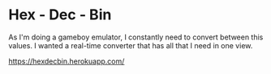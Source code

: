 # Hex - Dec - Bin

As I'm doing a gameboy emulator, I constantly need to convert between this values.
I wanted a real-time converter that has all that I need in one view.

https://hexdecbin.herokuapp.com/

